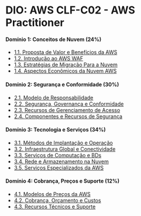 # DIO: AWS CLF-C02 - AWS Practitioner

#### Domínio 1: Conceitos de Nuvem (24%)
* [1.1. Proposta de Valor e Benefícios da AWS][1.1]
* [1.2. Introdução ao AWS WAF][1.2]
* [1.3. Estratégias de Migração Para a Nuvem][1.3]
* [1.4. Aspectos Econômicos da Nuvem AWS][1.4]

#### Domínio 2: Segurança e Conformidade (30%)
* [2.1. Modelo de Responsabilidade][2.1]
* [2.2. Segurança, Governança e Conformidade][2.2]
* [2.3. Recursos de Gerenciamento de Acesso][2.3]
* [2.4. Componentes e Recursos de Segurança][2.4]

#### Domínio 3: Tecnologia e Serviços (34%)
* [3.1. Métodos de Implantação e Operação][3.1]
* [3.2. Infraestrutura Global e Conectividade][3.2]
* [3.3. Serviços de Computação e BDs][3.3]
* [3.4. Rede e Armazenamento na Nuvem][3.4]
* [3.5. Serviços Especializados da AWS][3.5]

#### Domínio 4: Cobrança, Preços e Suporte (12%)
* [4.1. Modelos de Preços da AWS][4.1]
* [4.2. Cobrança, Orçamento e Custos][4.2]
* [4.3. Recursos Técnicos e Suporte][4.3]

[1.1]: https://github.com/digitalinnovationone/aws-clf-c02/wiki/1.1.-Proposta-de-Valor-e-Benef%C3%ADcios-da-Nuvem-AWS
[1.2]: https://github.com/digitalinnovationone/aws-clf-c02/wiki/1.2.-Introdu%C3%A7%C3%A3o-ao-AWS-Well%E2%80%90Architected-Framework
[1.3]: https://github.com/digitalinnovationone/aws-clf-c02/wiki/1.3.-Estrat%C3%A9gias-de-Migra%C3%A7%C3%A3o-Para-a-Nuvem-Com-AWS-CAF
[1.4]: https://github.com/digitalinnovationone/aws-clf-c02/wiki/1.4.-Aspectos-Econ%C3%B4micos-da-Nuvem-AWS
[2.1]: https://github.com/digitalinnovationone/aws-clf-c02/wiki/2.1.-Modelo-de-Responsabilidade-Compartilhada-da-AWS
[2.2]: https://github.com/digitalinnovationone/aws-clf-c02/wiki/2.2.-Seguran%C3%A7a,-Governan%C3%A7a-e-Conformidade-na-Nuvem-AWS
[2.3]: https://github.com/digitalinnovationone/aws-clf-c02/wiki/2.3.-Recursos-de-Gerenciamento-de-Acesso-da-AWS
[2.4]: https://github.com/digitalinnovationone/aws-clf-c02/wiki/2.4.-Componentes-e-Recursos-de-Seguran%C3%A7a-na-AWS
[3.1]: https://github.com/digitalinnovationone/aws-clf-c02/wiki/3.1.-M%C3%A9todos-de-Implanta%C3%A7%C3%A3o-e-Opera%C3%A7%C3%A3o
[3.2]: https://github.com/digitalinnovationone/aws-clf-c02/wiki/3.2.-Infraestrutura-Global-e-Conectividade
[3.3]: https://github.com/digitalinnovationone/aws-clf-c02/wiki/3.3.-Servi%C3%A7os-de-Computa%C3%A7%C3%A3o-e-Banco-de-Dados
[3.4]: https://github.com/digitalinnovationone/aws-clf-c02/wiki/3.4.-Rede-e-Armazenamento-na-Nuvem-AWS
[3.5]: https://github.com/digitalinnovationone/aws-clf-c02/wiki/3.5.-Servi%C3%A7os-Especializados-da-AWS
[4.1]: https://github.com/digitalinnovationone/aws-clf-c02/wiki/4.1.-Modelos-de-Pre%C3%A7os-da-AWS
[4.2]: https://github.com/digitalinnovationone/aws-clf-c02/wiki/4.2.-Gerenciamento-de-Cobran%C3%A7a,-Or%C3%A7amento-e-Custos
[4.3]: https://github.com/digitalinnovationone/aws-clf-c02/wiki/4.3.-Recursos-T%C3%A9cnicos-da-AWS-e-as-Op%C3%A7%C3%B5es-do-AWS-Support
